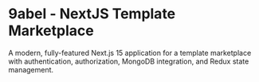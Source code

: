 # 9abel - NextJS Template Marketplace

A modern, fully-featured Next.js 15 application for a template marketplace with authentication, authorization, MongoDB integration, and Redux state management.
